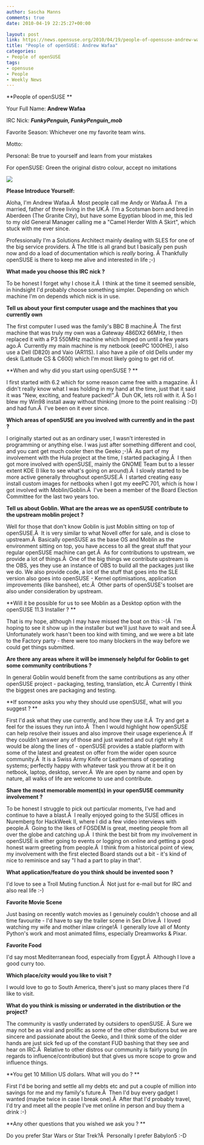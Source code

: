 ```yaml
---
author: Sascha Manns
comments: true
date: 2010-04-19 22:25:27+00:00

layout: post
link: https://news.opensuse.org/2010/04/19/people-of-opensuse-andrew-wafaa/
title: "People of openSUSE: Andrew Wafaa"
categories:
- People of openSUSE
tags:
- opensuse
- People
- Weekly News
---
```





**People of openSUSE **

Your Full Name: **Andrew Wafaa**

IRC Nick: **_FunkyPenguin, FunkyPenguin_mob_**

Favorite Season: Whichever one my favorite team wins.

Motto:

Personal: Be true to yourself and learn from your mistakes

For openSUSE: Green the original distro colour, accept no imitations


![](https://docs.google.com/File?id=df2pz72p_4dkw6gbfj_b)


**Please Introduce Yourself:**






Aloha, I'm Andrew Wafaa.Â  Most people call me Andy or Wafaa.Â  I'm a married, father of three living in the UK.Â  I'm a Scotsman born and bred in Aberdeen (The Granite City), but have some Egyptian blood in me, this led to my old General Manager calling me a "Camel Herder With A Skirt", which stuck with me ever since.

Professionally I'm a Solutions Architect mainly dealing with SLES for one of the big service providers. Â The title is all grand but I basically pen push now and do a load of documentation which is _really_ boring. Â Thankfully openSUSE is there to keep me alive and interested in life ;-)







**What made you choose this IRC nick ?**




To be honest I forget why I chose it.Â  I think at the time it seemed sensible, in hindsight I'd probably choose something simpler. Depending on which machine I'm on depends which nick is in use.







**Tell us about your first computer usage and the machines that you currently own**




The first computer I used was the family's BBC B machine.Â  The first machine that was truly my own was a Gateway 486DX2 66MHz, I then replaced it with a P3 550MHz machine which limped on until a few years ago.Â  Currently my main machine is my netbook (eeePC 1000HE), I also use a Dell (D820) and Vaio (AR11S). I also have a pile of old Dells under my desk (Latitude CS & C600) which I'm most likely going to get rid of.







**When and why did you start using openSUSE ? **




I first started with 6.2 which for some reason came free with a magazine. Â I didn't really know what I was holding in my hand at the time, just that it said it was "New, exciting, and feature packed!".Â  Duh OK, lets roll with it. Â So I blew my Win98 install away without thinking (more to the point realising :-D) and had fun.Â  I've been on it ever since.







**Which areas of openSUSE are you involved with currently and in the past ?**




I originally started out as an ordinary user, I wasn't interested in programming or anything else. I was just after something different and cool, and you cant get much cooler then the Geeko ;-)Â  As part of my involvement with the Hula project at the time, I started packaging.Â  I then got more involved with openSUSE, mainly the GNOME Team but to a lesser extent KDE (I like to see what's going on around).Â  I slowly started to be more active generally throughout openSUSE.Â  I started creating easy install custom images for netbooks when I got my eeePC 701, which is how I got involved with Moblin/Goblin.Â  I've been a member of the Board Election Committee for the last two years too.







**Tell us about Goblin. What are the areas we as openSUSE contribute to the upstream moblin project ?**




Well for those that don't know Goblin is just Moblin sitting on top of openSUSE.Â  It is very similar to what Novell offer for sale, and is close to upstream.Â  Basically openSUSE as the base OS and Moblin as the environment sitting on top, you have access to all the great stuff that your regular openSUSE machine can get.Â  As for contributions to upstream, we provide a lot of things.Â  One of the big things we contribute upstream is the OBS, yes they use an instance of OBS to build all the packages just like we do. We also provide code, a lot of the stuff that goes into the SLE version also goes into openSUSE - Kernel optimisations, application improvements (like banshee), etc.Â  Other parts of openSUSE's toolset are also under consideration by upstream.







**Will it be possible for us to see Moblin as a Desktop option with the openSUSE 11.3 Installer ? **




That is my hope, although I may have missed the boat on this :-(Â  I'm hoping to see it show up in the installer but we'll just have to wait and see.Â  Unfortunately work hasn't been too kind with timing, and we were a bit late to the Factory party - there were too many blockers in the way before we could get things submitted.







**Are there any areas where it will be immensely helpful for Goblin to get some community contributions ?**




In general Goblin would benefit from the same contributions as any other openSUSE project - packaging, testing, translation, etc.Â  Currently I think the biggest ones are packaging and testing.







**If someone asks you why they should use openSUSE, what will you suggest ? **




First I'd ask what they use currently, and how they use it.Â  Try and get a feel for the issues they run into.Â  Then I would highlight how openSUSE can help resolve their issues and also improve their usage experience.Â  If they couldn't answer any of those and just wanted and out right why it would be along the lines of - openSUSE provides a stable platform with some of the latest and greatest on offer from the wider open source community.Â  It is a Swiss Army Knife or Leathermans of operating systems; perfectly happy with whatever task you throw at it be it on netbook, laptop, desktop, server.Â  We are open by name and open by nature, all walks of life are welcome to use and contribute.







**Share the most memorable moment(s) in your openSUSE community involvement ?**




To be honest I struggle to pick out particular moments, I've had and continue to have a blast.Â  I really enjoyed going to the SUSE offices in Nuremberg for HackWeek II, where I did a few video interviews with people.Â  Going to the likes of FOSDEM is great, meeting people from all over the globe and catching up.Â  I think the best bit from my involvement in openSUSE is either going to events or logging on online and getting a good honest warm greeting from people.Â  I think from a historical point of view, my involvement with the first elected Board stands out a bit - it's kind of nice to reminisce and say "I had a part to play in that".







**What application/feature do you think should be invented soon ?**




I'd love to see a Troll Muting function.Â  Not just for e-mail but for IRC and also real life :-)







**Favorite Movie Scene**




Just basing on recently watch movies as I genuinely couldn't choose and all time favourite - I'd have to say the trailer scene in Sex Drive.Â  I loved watching my wife and mother inlaw cringe!Â  I generally love all of Monty Python's work and most animated films, especially Dreamworks & Pixar.







**Favorite Food**




I'd say most Mediterranean food, especially from Egypt.Â  Although I love a good curry too.







**Which place/city would you like to visit ?**




I would love to go to South America, there's just so many places there I'd like to visit.







**What do you think is missing or underrated in the distribution or the project?**




The community is vastly underrated by outsiders to openSUSE. Â Sure we may not be as viral and prolific as some of the other distributions but we are sincere and passionate about the Geeko, and I think some of the older hands are just sick fed up of the constant FUD bashing that they see and hear on IRC.Â  Relative to other distros our community is fairly young (in regards to influence/contribution) but that gives us more scope to grow and influence things.







**You get 10 Million US dollars. What will you do ? **




First I'd be boring and settle all my debts etc and put a couple of million into savings for me and my family's future.Â  Then I'd buy every gadget I wanted (maybe twice in case I break one).Â  After that I'd probably travel, I'd try and meet all the people I've met online in person and buy them a drink :-)







**Any other questions that you wished we ask you ? **




Do you prefer Star Wars or Star Trek?Â  Personally I prefer Babylon5 :-D

		
